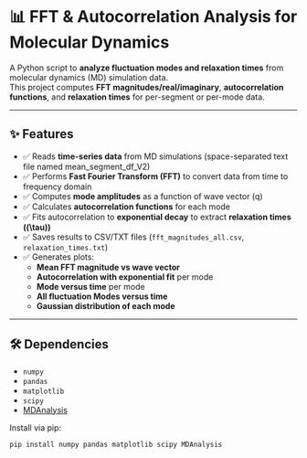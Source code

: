 # 📊 FFT & Autocorrelation Analysis for Molecular Dynamics

A Python script to **analyze fluctuation modes and relaxation times** from molecular dynamics (MD) simulation data.  
This project computes **FFT magnitudes/real/imaginary**, **autocorrelation functions**, and **relaxation times** for per-segment or per-mode data.

---

## ✨ Features

- ✅ Reads **time-series data** from MD simulations (space-separated text file named mean_segment_df_V2)  
- ✅ Performs **Fast Fourier Transform (FFT)** to convert data from time to frequency domain  
- ✅ Computes **mode amplitudes** as a function of wave vector \(q\)  
- ✅ Calculates **autocorrelation functions** for each mode  
- ✅ Fits autocorrelation to **exponential decay** to extract **relaxation times (\(\tau\))**  
- ✅ Saves results to CSV/TXT files (`fft_magnitudes_all.csv`, `relaxation_times.txt`)  
- ✅ Generates plots:  
  - **Mean FFT magnitude vs wave vector**  
  - **Autocorrelation with exponential fit** per mode
  - **Mode versus time** per mode
  - **All fluctuation Modes versus time**
  - **Gaussian distribution of each mode** 

---

## 🛠️ Dependencies

- `numpy`  
- `pandas`  
- `matplotlib`  
- `scipy`  
- [MDAnalysis](https://www.mdanalysis.org/)  

Install via pip:

```bash
pip install numpy pandas matplotlib scipy MDAnalysis
